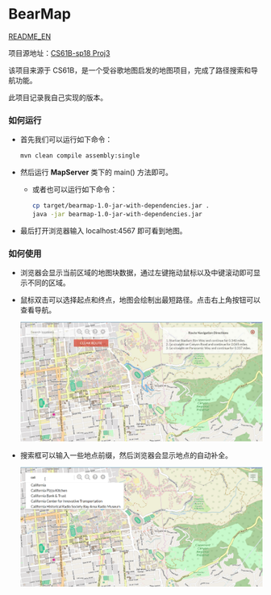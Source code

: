 # BearMap

[README_EN](README_EN.md)

项目源地址：[CS61B-sp18 Proj3](https://sp18.datastructur.es/materials/proj/proj3/proj3)

该项目来源于 CS61B，是一个受谷歌地图启发的地图项目，完成了路径搜索和导航功能。

此项目记录我自己实现的版本。

### 如何运行

- 首先我们可以运行如下命令：

  ```bash
  mvn clean compile assembly:single
  ```

- 然后运行 **MapServer** 类下的 main() 方法即可。
  - 或者也可以运行如下命令：
    ```bash
    cp target/bearmap-1.0-jar-with-dependencies.jar .
    java -jar bearmap-1.0-jar-with-dependencies.jar
    ```
- 最后打开浏览器输入 localhost:4567 即可看到地图。

### 如何使用

- 浏览器会显示当前区域的地图块数据，通过左键拖动鼠标以及中键滚动即可显示不同的区域。

- 鼠标双击可以选择起点和终点，地图会绘制出最短路径。点击右上角按钮可以查看导航。

  <img src="route_example.png" style="zoom:60%;" />

- 搜索框可以输入一些地点前缀，然后浏览器会显示地点的自动补全。

  <img src="map_example.png" alt="map_example" style="zoom:60%;" />
